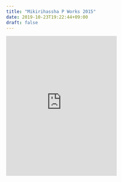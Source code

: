 ```yaml
---
title: "Mikirihassha P Works 2015"
date: 2019-10-23T19:22:44+09:00
draft: false
---
```


<iframe src="https://open.spotify.com/embed/album/3GLZ0jaKZ4dFx3fnBfUPsA" width="300" height="380" frameborder="0" allowtransparency="true" allow="encrypted-media"></iframe>